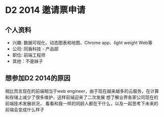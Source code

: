 # D2 2014 邀请票申请

## 个人资料

- 兴趣: 数据可视化、动态图表和地图、Chrome app、light weight Web等
- 公司: 同盾科技 - 产品部
- 职位: 前端工程师
- 其他：不是妹子

## 想参加D2 2014的原因

相比而言现在的前端相当于web engineer，由于现在越来越多的云服务，在计算和存储上减少了很多维护，这样前端迎来了二次发展
想了解业界各家公司现在的前端技术发展状况，
看看和我一样的同龄人都在干什么，以及一起思考下未来的前端会变成什么样子
